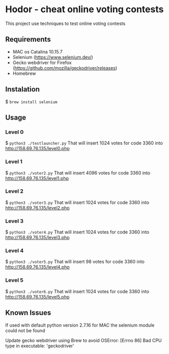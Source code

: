 # Hodor - cheat online voting contests
This project use techniques to test online voting contests
## Requirements
 - MAC os Catalina 10.15.7
 - Selenium (https://www.selenium.dev/)
 - Gecko webdriver for Firefox (https://github.com/mozilla/geckodriver/releases)
 - Homebrew
## Instalation
$ `brew install selenium`
## Usage
### Level 0
$ `python3 ./testlauncher.py`
That will insert 1024 votes for code 3360 into http://158.69.76.135/level0.php

### Level 1
$ `python3 ./voter2.py`
That will insert 4096 votes for code 3360 into http://158.69.76.135/level1.php

### Level 2
$ `python3 ./voter3.py`
That will insert 1024 votes for code 3360 into http://158.69.76.135/level2.php

### Level 3
$ `python3 ./voter4.py`
That will insert 1024 votes for code 3360 into http://158.69.76.135/level3.php

### Level 4
$ `python3 ./voter5.py`
That will insert 98 votes for code 3360 into http://158.69.76.135/level4.php

### Level 5
$ `python3 ./voter6.py`
That will insert 1024 votes for code 3360 into http://158.69.76.135/level5.php

## Known Issues
If used with default python version 2.7.16 for MAC the selenium module could not be found

Update gecko webdriver using Brew to avoid OSError: [Errno 86] Bad CPU type in executable: 'geckodriver'
